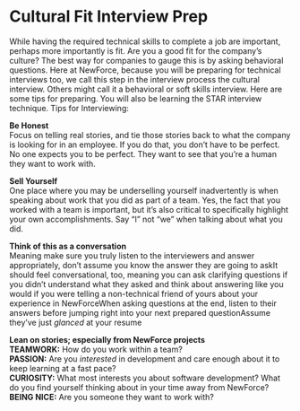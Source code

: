 

# Cultural Fit Interview Prep

While having the required technical skills to complete a job are important, perhaps more importantly is fit. Are you a good fit for the company’s culture? The best way for companies to gauge this is by asking behavioral questions. Here at NewForce, because you will be preparing for technical interviews too, we call this step in the interview process the cultural interview. Others might call it a behavioral or soft skills interview. Here are some tips for preparing. You will also be learning the STAR interview technique.
Tips for Interviewing: 

**Be Honest** <br>Focus on telling real stories, and tie those stories back to what the company is looking for in an employee. If you do that, you don’t have to be perfect. No one expects you to be perfect. They want to see that you’re a human they want to work with.

**Sell Yourself** <br>One place where you may be underselling yourself inadvertently is when speaking about work that you did as part of a team. Yes, the fact that you worked with a team is important, but it’s also critical to specifically highlight your own accomplishments. Say “I” not “we” when talking about what you did.

**Think of this as a conversation** <br>Meaning make sure you truly listen to the interviewers and answer appropriately, don’t assume you know the answer they are going to askIt should feel conversational, too, meaning you can ask clarifying questions if you didn’t understand what they asked and think about answering like you would if you were telling a non-technical friend of yours about your experience in NewForceWhen asking questions at the end, listen to their answers before jumping right into your next prepared questionAssume they’ve just *glanced* at your resume

**Lean on stories; especially from NewForce projects** <br>**TEAMWORK:** How do you work within a team? <br>**PASSION:** Are you *interested* in development and care enough about it to keep learning at a fast pace? <br>**CURIOSITY:** What most interests you about software development? What do you find yourself thinking about in your time away from NewForce? <br>**BEING NICE:** Are you someone they want to work with?


